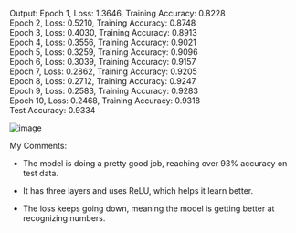 Output:
Epoch 1, Loss: 1.3646, Training Accuracy: 0.8228  
Epoch 2, Loss: 0.5210, Training Accuracy: 0.8748  
Epoch 3, Loss: 0.4030, Training Accuracy: 0.8913  
Epoch 4, Loss: 0.3556, Training Accuracy: 0.9021  
Epoch 5, Loss: 0.3259, Training Accuracy: 0.9096  
Epoch 6, Loss: 0.3039, Training Accuracy: 0.9157  
Epoch 7, Loss: 0.2862, Training Accuracy: 0.9205  
Epoch 8, Loss: 0.2712, Training Accuracy: 0.9247  
Epoch 9, Loss: 0.2583, Training Accuracy: 0.9283  
Epoch 10, Loss: 0.2468, Training Accuracy: 0.9318  
Test Accuracy: 0.9334  

![image](https://github.com/user-attachments/assets/5d7df04f-9f25-42d7-ab0b-97b7d083252d)

My Comments:
- The model is doing a pretty good job, reaching over 93% accuracy on test data.

- It has three layers and uses ReLU, which helps it learn better.

- The loss keeps going down, meaning the model is getting better at recognizing numbers.
